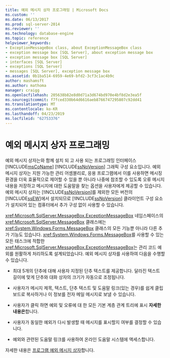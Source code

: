 ```yaml
---
title: 예외 메시지 상자 프로그래밍 | Microsoft Docs
ms.custom: ''
ms.date: 06/13/2017
ms.prod: sql-server-2014
ms.reviewer: ''
ms.technology: database-engine
ms.topic: reference
helpviewer_keywords:
- ExceptionMessageBox class, about ExceptionMessageBox class
- exception message box [SQL Server], about exception message box
- exception message box [SQL Server]
- interfaces [SQL Server]
- exceptions [SQL Server]
- messages [SQL Server], exception message box
ms.assetid: 0b1ba514-6959-4e69-bfd2-3cf3c1ac4b9c
author: mashamsft
ms.author: mathoma
manager: craigg
ms.openlocfilehash: 205638b82e8d0d71a3d674bd970e4bf8d2e3ea5f
ms.sourcegitcommit: f7fced330b64d6616aeb8766747295807c92dd41
ms.translationtype: MT
ms.contentlocale: ko-KR
ms.lasthandoff: 04/23/2019
ms.locfileid: "62753376"
---
```

# <a name="exception-message-box-programming"></a>예외 메시지 상자 프로그래밍
  예외 메시지 상자는와 함께 설치 되 고 사용 되는 프로그래밍 인터페이스 [!INCLUDE[msCoName](../../includes/msconame-md.md)] [!INCLUDE[ssNoVersion](../../includes/ssnoversion-md.md)] 그래픽 구성 요소입니다. 예외 메시지 상자는 지원 가능한 관리 어셈블리로, 응용 프로그램에서 이를 사용하면 메시징 환경을 더욱 효율적으로 제어할 수 있을 뿐 아니라 나중에 참조할 수 있도록 오류 메시지 내용을 저장하고 메시지에 대한 도움말을 찾는 옵션을 사용자에게 제공할 수 있습니다. 예외 메시지 상자는 [!INCLUDE[ssNoVersion](../../includes/ssnoversion-md.md)]를 제외한 모든 버전의 [!INCLUDE[ssEW](../../includes/ssew-md.md)]에서 설치되므로 [!INCLUDE[ssNoVersion](../../includes/ssnoversion-md.md)] 클라이언트 구성 요소가 설치되어 있는 컴퓨터에서 추가 구성 없이 사용할 수 있습니다.  
  
 <xref:Microsoft.SqlServer.MessageBox.ExceptionMessageBox> 네임스페이스의 <xref:Microsoft.SqlServer.MessageBox> 클래스에는 <xref:System.Windows.Forms.MessageBox> 클래스의 모든 기능뿐 아니라 다른 추가 기능도 있습니다. <xref:System.Windows.Forms.MessageBox>를 사용할 수 있는 모든 태스크에 적합한 <xref:Microsoft.SqlServer.MessageBox.ExceptionMessageBox>는 관리 코드 예외를 원활하게 처리하도록 설계되었습니다. 예외 메시지 상자를 사용하여 다음을 수행할 수 있습니다.  
  
-   최대 5개의 단추에 대해 사용자 지정된 단추 텍스트를 제공합니다. 달라진 텍스트 길이에 맞게 단추와 대화 상자의 크기가 자동으로 조정됩니다.  
  
-   사용자가 메시지 제목, 텍스트, 단추 텍스트 및 도움말 링크(있는 경우)를 쉽게 클립보드로 복사하거나 이 정보를 전자 메일 메시지로 보낼 수 있습니다.  
  
-   사용자가 클릭 하면 예외 및 오류에 대 한 모든 기본 계층 관계 트리에 표시 **자세한 내용은**합니다.  
  
-   사용자가 동일한 예외가 다시 발생할 때 메시지를 표시할지 여부를 결정할 수 있습니다.  
  
-   예외와 관련된 도움말 링크를 사용하여 온라인 도움말 시스템에 액세스합니다.  
  
 자세한 내용은 [프로그램 예외 메시지 상자](../../../2014/database-engine/dev-guide/program-exception-message-box.md)합니다.  
  
  
